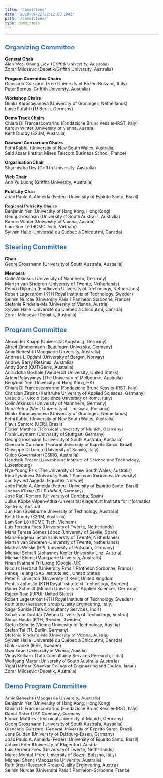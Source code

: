 ```yaml
---
title: 'Committees'
date: '2020-09-22T22:12:03.284Z'
path: '/committees/'
type: committees
---
```


<hr/>

<h2 style="color: #3771ad">Organizing Committee</h2>

**General Chair**<br/>
Alan Wee-Chung Liew (Griffith University, Australia)<br/>
Zoran Milosevic (Deontik/Griffith University, Australia)

**Program Committee Chairs**<br/>
Giancarlo Guizzardi (Free University of Bozen-Bolzano, Italy)<br/>
Peter Bernus (Griffith University, Australia)

**Workshop Chairs**<br/>
Dimka Karastoyanova (University of Groningen, Netherlands)<br/>
Luise Pufahl (TU Berlin, Germany) 

**Demo Track Chairs**<br/>
Chiara Di Francescomarino (Fondazione Bruno Kessler-IRST, Italy)<br/>
Karolin Winter (University of Vienna, Austria)<br/>
Keith Duddy (S23M, Australia)

**Doctoral Consortium Chairs**<br/>
Fethi Rabhi, (University of New South Wales, Australia)<br/>
Said Assar (Institut Mines Telecom Business School, France)

**Organisation Chair**<br/>
Sharmistha Dey (Griffith University, Australia)

**Web Chair**<br/>
Anh Vu Luong (Griffith University, Australia)

**Publicity Chair**<br/>
João Paulo A. Almeida (Federal University of Espírito Santo, Brazil)

**Regional Publicity Chairs**<br/>
Benjamin Yen (University of Hong Kong, Hong Kong)<br/>
Georg Grossman (University of South Australia, Australia)<br/>
Karolin Winter (University of Vienna, Austria)<br/>
Lam-Son Lê (HCMC Tech, Vietnam)<br/>
Sylvain Hallé (Université du Québec à Chicoutimi, Canada)

<h2 style="color: #3771ad">Steering Committee</h2>

**Chair**<br/>
Georg Grossmann (University of South Australia, Australia)<br/>

**Members**<br/>
Colin Atkinson (University of Mannheim, Germany)<br/>
Marten van Sinderen (University of Twente, Netherlands)<br/>
Remco Dijkman (Eindhoven University of Technology, Netherlands)<br/>
Robert Lagerström (KTH Royal Institute of Technology, Sweden)<br/>
Selmin Nurcan (University Paris 1 Pantheon Sorbonne, France)<br/>
Stefanie Rinderle-Ma (University of Vienna, Austria)<br/>
Sylvain Hallé (Université du Québec à Chicoutimi, Canada)<br/>
Zoran Milosevic (Deontik, Australia)

<h2 style="color: #3771ad">Program Committee</h2>

Alexander Knapp (Universität Augsburg, Germany)<br/>
Alfred Zimmermann (Reutlingen University, Germany)<br/>
Amin Beheshti (Macquarie University, Australia)<br/>
Andreas L Opdahl (University of Bergen, Norway)<br/>
Andrew Berry (Resmed, Australia)<br/>
Andy Bond (QUT/Genie, Australia)<br/>
Aniruddha Gokhale (Vanderbilt University, United States)<br/>
Artem Polyvyanyy (The University of Melbourne, Australia)<br/>
Benjamin Yen (University of Hong Kong, HK)<br/>
Chiara Di Francescomarino (Fondazione Bruno Kessler-IRST, Italy)<br/>
Christian Zirpins (Karlsruhe University of Applied Sciences, Germany)<br/>
Claudio Di Ciccio (Sapienza University of Rome, Italy)<br/>
Colin Atkinson (University of Mannheim, Germany)<br/>
Dana Petcu (West University of Timisoara, Romania)<br/>
Dimka Karastoyanova (University of Groningen, Netherlands)<br/>
Fethi Rabhi, (University of New South Wales, Australia)<br/>
Flavia Santoro (UERJ, Brazil)<br/>
Florian Matthes (Technical University of Munich, Germany)<br/>
Frank Leymann (University of Stuttgart, Germany)<br/>
Georg Grossmann (University of South Australia, Australia)<br/>
Giancarlo Guizzardi (Federal University of Espirito Santo, Brazil)<br/>
Giuseppe Di Lucca (University of Sannio, Italy)<br/>
Guido Governatori (CSIRO, Australia)<br/>
Henderik Proper (Luxembourg Institute of Science and Technology, Luxembourg)<br/>
Hye-Young Paik (The University of New South Wales, Australia)<br/>
Irina Rychkova (University Paris 1 Pantheon Sorbonne, University)<br/>
Jan Øyvind Aagedal (Equatex, Norway)<br/>
João Paulo A. Almeida (Federal University of Espírito Santo, Brazil)<br/>
Jochen Küster (FH Bielefeld, Germany)<br/>
José Raúl Romero (University of Cordoba, Spain)<br/>
Julius Köpke (Alpen-Adria-Universität Klagenfurt Institute for Informatics Systems, Austria)<br/>
Jun Han (Swinburne University of Technology, Australia)<br/>
Keith Duddy (S23M, Australia)<br/>
Lam Son Lê (HCMC Tech, Vietnam)<br/>
Luís Ferreira Pires (University of Twente, Netherlands)<br/>
Maria Teresa Gómez López (University of Seville, Spain)<br/>
Maria-Eugenia Iacob (University of Twente, Netherlands)<br/>
Marten van Sinderen (University of Twente, Netherlands)<br/>
Mathias Weske (HPI, University of Potsdam, Germany)<br/>
Michael Schrefl (Johannes Kepler University Linz, Austria)<br/>
Michael Sheng (Macquarie University, Australia)<br/>
Nhan (Nathan) Tri Luong (Google, UK)<br/>
Nicolas Herbaut (University Paris 1 Pantheon Sorbonne, France)<br/>
Pankaj Telang (SAS Institute Inc., United States)<br/>
Peter F. Linington (University of Kent, United Kingdom)<br/>
Pontus Johnson (KTH Royal Institute of Technology, Sweden)<br/>
Rainer Schmidt (Munich University of Applied Sciences, Germany)<br/>
Rajeev Raje (IUPUI, United States)<br/>
Robert Lagerström (KTH Royal Institute of Technology, Sweden)<br/>
Ruth Breu (Research Group Quality Engineering, Italy)<br/>
Sagar Sunkle (Tata Consultancy Services, India)<br/>
Schahram Dustdar (Vienna University of Technology, Austria)<br/>
Simon Hacks (KTH, Sweden, Sweden)<br/>
Stefan Schulte (Vienna University of Technology, Austria)<br/>
Stefan Tai (TU Berlin, Germany)<br/>
Stefanie Rinderle-Ma (University of Vienna, Austria)<br/>
Sylvain Hallé (Université du Québec à Chicoutimi, Canada)<br/>
Ulrik Franke (RISE, Sweden)<br/>
Uwe Zdun (University of Vienna, Austria)<br/>
Vinay Kulkarni (Tata Consultancy Services Research, India)<br/>
Wolfgang Mayer (University of South Australia, Australia)<br/>
Yigal Hoffner (Shenkar College of Engineering and Design, Israel)<br/>
Zoran Milosevic (Deontik, Australia)

<h2 style="color: #3771ad">Demo Program Committee</h2>

Amin Beheshti (Macquarie University, Australia)<br/>
Benjamin Yen (University of Hong Kong, Hong Kong)<br/>
Chiara Di Francescomarino (Fondazione Bruno Kessler-IRST, Italy)<br/>
Daniel Ritter (SAP Germany, Germany)<br/>
Florian Matthes (Technical University of Munich, Germany)<br/>
Georg Grossmann (University of South Australia, Australia)<br/>
Giancarlo Guizzardi (Federal University of Espirito Santo, Brazil)<br/>
Jens Gulden (University of Duisburg-Essen, Germany)<br/>
João Paulo A. Almeida (Federal University of Espírito Santo, Brazil)<br/>
Johann Eder (University of Klagenfurt, Austria)<br/>
Luis Ferreira Pires (University of Twente, Netherlands)<br/>
Marco Montali (Free University of Bozen-Bolzano, Italy)<br/>
Michael Sheng (Macquarie University, Australia)<br/>
Ruth Breu (Research Group Quality Engineering, Austria)<br/>
Selmin Nurcan (Université Paris 1 Panthéon-Sorbonne, France)
